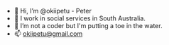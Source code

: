 - 👋 Hi, I’m @okiipetu  - Peter
- 👀 I work in social services in South Australia.
- 🌱 I’m not a coder but I'm putting a toe in the water.
- 📫 okiipetu@gmail.com

<!---
okiipetu/okiipetu is a ✨ special ✨ repository because its `README.md` (this file) appears on your GitHub profile.
You can click the Preview link to take a look at your changes.
--->
